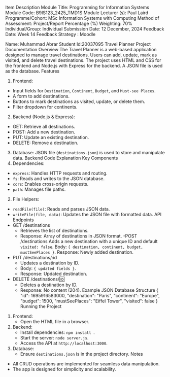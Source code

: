 Item	Description
Module Title:	Programming for Information Systems
Module Code:	B9IS123_2425_TMD1S
Module Lecturer (s):	Paul Laird
Programme/Cohort:	MSc Information Systems with Computing
Method of Assessment:	 Project/Report
Percentage (%) Weighting:	 70%
Individual/Group:	 Individual
Submission Date:	 12 December, 2024
Feedback Date:	Week 14
Feedback Strategy :	Moodle


Name: Muhammad Abrar
Student Id:20037095
Travel Planner Project Documentation
Overview
The Travel Planner is a web-based application designed to manage travel destinations. Users can add, update, mark as visited, and delete travel destinations. The project uses HTML and CSS for the frontend and Node.js with Express for the backend. A JSON file is used as the database.
Features
1. Frontend:
- Input fields for `Destination`, `Continent`, `Budget`, and `Must-see Places`.
- A form to add destinations.
- Buttons to mark destinations as visited, update, or delete them.
- Filter dropdown for continents.
2. Backend (Node.js & Express):
- GET: Retrieve all destinations.
- POST: Add a new destination.
- PUT: Update an existing destination.
- DELETE: Remove a destination.
3. Database: JSON file (`destinations.json`) is used to store and manipulate data.
Backend Code Explanation
Key Components
1. Dependencies:
- `express`: Handles HTTP requests and routing.
- `fs`: Reads and writes to the JSON database.
- `cors`: Enables cross-origin requests.
- `path`: Manages file paths.
2. File Helpers:
- `readFile(file)`: Reads and parses JSON data.
- `writeFile(file, data)`: Updates the JSON file with formatted data.
API Endpoints
- GET /destinations
  - Retrieves the list of destinations.
  - Response: Array of destinations in JSON format.
-POST /destinations
  Adds a new destination with a unique ID and default `visited: false`.
  Body: `{ destination, continent, budget, mustSeePlaces }`.
  Response: Newly added destination.
- PUT /destinations/:id
  - Updates a destination by ID.
  - Body: `{ updated fields }`.
  - Response: Updated destination.
- DELETE /destinations/:id:
  - Deletes a destination by ID.
  - Response: No content (204).
Example JSON Database Structure
{
  "id": 1695916583000,
  "destination": "Paris",
  "continent": "Europe",
  "budget": 1500,
  "mustSeePlaces": "Eiffel Tower",
  "visited": false
}
Running the Project
1. Frontend:
   - Open the HTML file in a browser.
2. Backend:
   - Install dependencies: `npm install `.
   - Start the server: `node server.js`.
   - Access the API at `http://localhost:3000`.
3. Database:
   - Ensure `destinations.json` is in the project directory.
Notes
- All CRUD operations are implemented for seamless data manipulation.
- The app is designed for simplicity and scalability.
